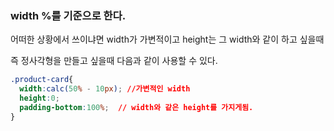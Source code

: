 
### **width %를 기준으로 한다.**


어떠한 상황에서 쓰이냐면 width가 가변적이고 height는 그 width와 같이 하고 싶을때

즉 정사각형을 만들고 싶을때 다음과 같이 사용할 수 있다.

```css
.product-card{
  width:calc(50% - 10px); //가변적인 width
  height:0;
  padding-bottom:100%;  // width와 같은 height를 가지게됨.
}
```
